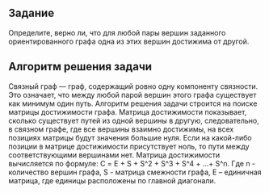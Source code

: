 ## Задание

Определите, верно ли, что для любой пары вершин заданного ориентированного графа одна из этих вершин достижима от другой.
	
## Алгоритм решения задачи

Связный граф — граф, содержащий ровно одну компоненту связности. Это означает, что между любой парой вершин этого графа существует как минимум один путь. Алгоритм решения задачи строится на поиске матрицы достижимости графа. Матрица достижимости показывает, сколько существует путей из одной вершины в другую, следовательно, в связном графе, где все вершины взаимно достижимы, на всех позициях матрицы будут значения большие нуля. Если на какой-либо позиции в матрице достижимости присутствует ноль, то пути между соответствующими вершинами нет. Матрица достижимости вычисляется по формуле: С = E + S + S^2  + S^3  + S^4  + ...+ S^n. Где n - количество вершин графа, S - матрица смежности графа, E – единичная матрица, где единицы расположены по главной диагонали.
